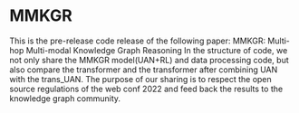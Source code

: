 # MMKGR

  This is the pre-release code release of the following paper: MMKGR: Multi-hop Multi-modal Knowledge Graph Reasoning
In the structure of code, we not only share the MMKGR model(UAN+RL) and data processing code, but also compare the transformer and the transformer after combining UAN with the trans_UAN. 
  The purpose of our sharing is to respect the open source regulations of the web conf 2022 and feed back the results to the knowledge graph community.
